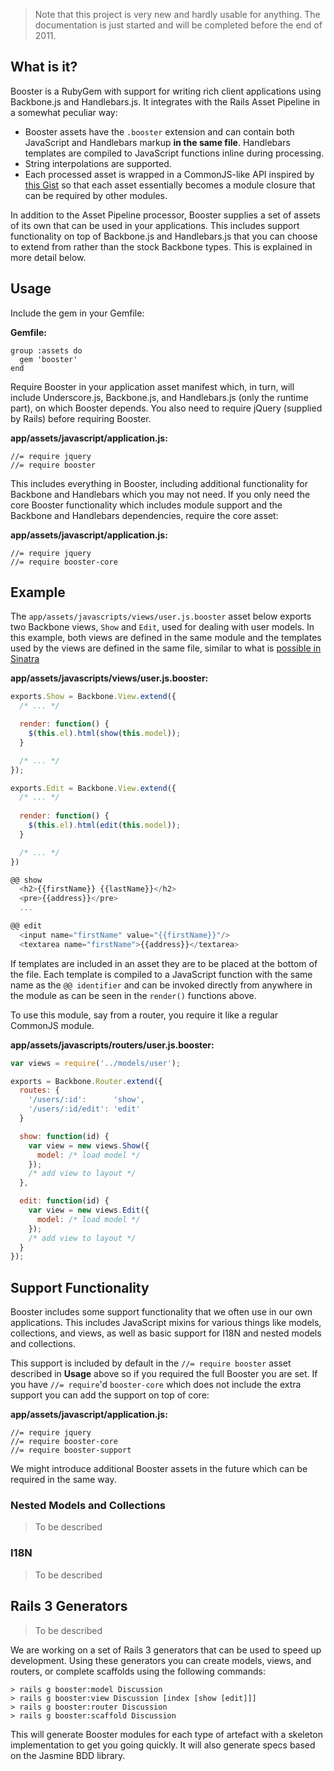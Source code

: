 > Note that this project is very new and hardly usable for anything.
> The documentation is just started and will be completed before
> the end of 2011.

## What is it?

Booster is a RubyGem with support for writing rich client applications using
Backbone.js and Handlebars.js. It integrates with the Rails Asset Pipeline
in a somewhat peculiar way:

* Booster assets have the `.booster` extension and can contain both
  JavaScript and Handlebars markup __in the same file__. Handlebars templates
  are compiled to JavaScript functions inline during processing.
* String interpolations are supported.
* Each processed asset is wrapped in a CommonJS-like API inspired by
  [this Gist](https://gist.github.com/1153919) so that each asset
  essentially becomes a module closure that can be required by other modules.

In addition to the Asset Pipeline processor, Booster supplies a set of
assets of its own that can be used in your applications. This includes
support functionality on top of Backbone.js and Handlebars.js that you
can choose to extend from rather than the stock Backbone types. This
is explained in more detail below.

## Usage

Include the gem in your Gemfile:

**Gemfile:**

    group :assets do
      gem 'booster'
    end

Require Booster in your application asset manifest which, in turn, will
include Underscore.js, Backbone.js, and Handlebars.js (only the runtime part),
on which Booster depends. You also need to require jQuery (supplied by Rails) before
requiring Booster.

**app/assets/javascript/application.js:**

    //= require jquery
    //= require booster

This includes everything in Booster, including additional functionality for Backbone
and Handlebars which you may not need. If you only need the core Booster functionality
which includes module support and the Backbone and Handlebars dependencies, require
the core asset:

**app/assets/javascript/application.js:**

    //= require jquery
    //= require booster-core

## Example

The `app/assets/javascripts/views/user.js.booster` asset below exports
two Backbone views, `Show` and `Edit`, used for dealing with user models.
In this example, both views are defined in the same module and the templates used by the
views are defined in the same file, similar to what is
[possible in Sinatra](http://www.sinatrarb.com/intro#Inline%20Templates)

**app/assets/javascripts/views/user.js.booster:**

```javascript
exports.Show = Backbone.View.extend({
  /* ... */

  render: function() {
    $(this.el).html(show(this.model));
  }

  /* ... */
});

exports.Edit = Backbone.View.extend({
  /* ... */
  
  render: function() {
    $(this.el).html(edit(this.model));
  }

  /* ... */
})

@@ show
  <h2>{{firstName}} {{lastName}}</h2>
  <pre>{{address}}</pre>
  ...

@@ edit
  <input name="firstName" value="{{firstName}}"/>
  <textarea name="firstName">{{address}}</textarea>
```

If templates are included in an asset they are to be placed at the bottom of the
file. Each template is compiled to a JavaScript function with the same name
as the `@@ identifier` and can be invoked directly from anywhere in the module as
can be seen in the `render()` functions above.

To use this module, say from a router, you require it like a regular CommonJS module.

**app/assets/javascripts/routers/user.js.booster:**

```javascript
var views = require('../models/user');

exports = Backbone.Router.extend({
  routes: {
    '/users/:id':      'show',
    '/users/:id/edit': 'edit'
  }

  show: function(id) {
    var view = new views.Show({
      model: /* load model */
    });
    /* add view to layout */
  },

  edit: function(id) {
    var view = new views.Edit({
      model: /* load model */
    });
    /* add view to layout */
  }
});
```

## Support Functionality

Booster includes some support functionality that we often use in our own applications. This
includes JavaScript mixins for various things like models, collections, and views, as well
as basic support for I18N and nested models and collections.

This support is included by default in the `//= require booster` asset described in __Usage__ above
so if you required the full Booster you are set. If you have `//= require`'d `booster-core` which does
not include the extra support you can add the support on top of core:

**app/assets/javascript/application.js:**

    //= require jquery
    //= require booster-core
    //= require booster-support

We might introduce additional Booster assets in the future which can be required in the same way.

### Nested Models and Collections

> To be described

### I18N

> To be described

## Rails 3 Generators

> To be described

We are working on a set of Rails 3 generators that can be used to speed up development. Using these
generators you can create models, views, and routers, or complete scaffolds using the following
commands:

    > rails g booster:model Discussion
    > rails g booster:view Discussion [index [show [edit]]]
    > rails g booster:router Discussion
    > rails g booster:scaffold Discussion

This will generate Booster modules for each type of artefact with a skeleton implementation to get
you going quickly. It will also generate specs based on the Jasmine BDD library.